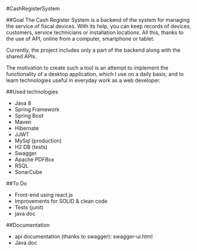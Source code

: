 #CashRegisterSystem

##Goal
The Cash Register System is a backend of the system for managing the service of fiscal devices. With its help, you can keep records of devices, customers, service technicians or installation locations. All this, thanks to the use of API, online from a computer, smartphone or tablet.

Currently, the project includes only a part of the backend along with the shared APIs.

The motivation to create such a tool is an attempt to implement the functionality of a desktop application, which I use on a daily basis, and to learn technologies useful in everyday work as a web developer.

##Used technologies

* Java 8
* Spring Framework
* Spring Boot
* Maven
* Hibernate
* JJWT
* MySql (production)
* H2 DB (tests)
* Swagger 
* Apache PDFBox
* RSQL
* SonarCube


##To Do
* Front-end using react.js
* Improvements for SOLID & clean code
* Tests (junit)
* java doc

##Documentation
* api documentation (thanks to swagger): swagger-ui.html
* Java doc


 